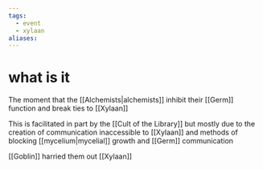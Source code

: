 ```yaml
---
tags:
  - event
  - xylaan
aliases:
---
```


 # what is it
The moment that the [[Alchemists|alchemists]] inhibit their [[Germ]] function and break ties to [[Xylaan]]

This is facilitated in part by the [[Cult of the Library]] but mostly due to the creation of communication inaccessible to [[Xylaan]] and methods of blocking [[mycelium|mycelial]] growth and [[Germ]] communication

[[Goblin]] harried them out [[Xylaan]]


 
 
 
